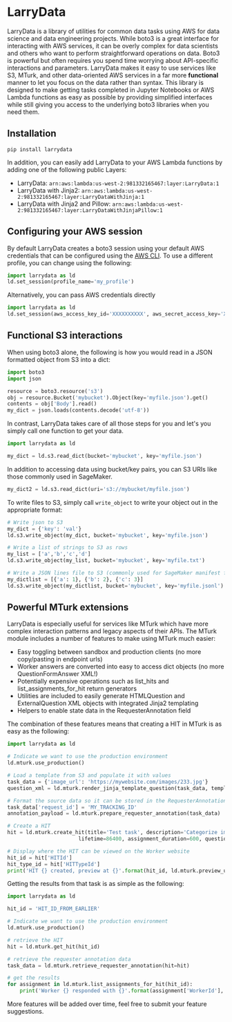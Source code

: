 # LarryData
LarryData is a library of utilities for common data tasks using AWS for data science and data engineering projects. 
While boto3 is a great interface for interacting with AWS services, it can be overly complex for data scientists and 
others who want to perform straightforward operations on data. Boto3 is powerful but often requires you spend time
worrying about API-specific interactions and parameters. LarryData makes it easy to use services like S3, MTurk, 
and other data-oriented AWS services in a far more **functional** manner to let you focus on the data rather than 
syntax. This library is designed to make getting tasks completed in Jupyter Notebooks or AWS Lambda functions as 
easy as possible by providing simplified interfaces while still giving you access to the underlying boto3 libraries
when you need them.

## Installation
```
pip install larrydata
```
In addition, you can easily add LarryData to your AWS Lambda functions by adding one of the following public Layers:
* LarryData: `arn:aws:lambda:us-west-2:981332165467:layer:LarryData:1`
* LarryData with Jinja2: `arn:aws:lambda:us-west-2:981332165467:layer:LarryDataWithJinja:1`
* LarryData with Jinja2 and Pillow: `arn:aws:lambda:us-west-2:981332165467:layer:LarryDataWithJinjaPillow:1`


## Configuring your AWS session
By default LarryData creates a boto3 session using your default AWS credentials that can be configured using the 
[AWS CLI](https://aws.amazon.com/cli/). To use a different profile, you can change using the following:
```python
import larrydata as ld
ld.set_session(profile_name='my_profile')
```
Alternatively, you can pass AWS credentials directly
```python
import larrydata as ld
ld.set_session(aws_access_key_id='XXXXXXXXXX', aws_secret_access_key='XXXXXXXXXXXXX')
```

## Functional S3 interactions
When using boto3 alone, the following is how you would read in a JSON formatted object from S3 into a dict:
```python
import boto3
import json

resource = boto3.resource('s3')
obj = resource.Bucket('mybucket').Object(key='myfile.json').get()
contents = obj['Body'].read()
my_dict = json.loads(contents.decode('utf-8'))
```

In contrast, LarryData takes care of all those steps for you and let's you simply call one function to get your data.
```python
import larrydata as ld

my_dict = ld.s3.read_dict(bucket='mybucket', key='myfile.json')
```
In addition to accessing data using bucket/key pairs, you can S3 URIs like those commonly used in SageMaker.
```python
my_dict2 = ld.s3.read_dict(uri='s3://mybucket/myfile.json')
```

To write files to S3, simply call `write_object` to write your object out in the appropriate format:
```python
# Write json to S3
my_dict = {'key': 'val'}
ld.s3.write_object(my_dict, bucket='mybucket', key='myfile.json')

# Write a list of strings to S3 as rows
my_list = ['a','b','c','d']
ld.s3.write_object(my_list, bucket='mybucket', key='myfile.txt')

# Write a JSON lines file to S3 (commonly used for SageMaker manifest files)
my_dictlist = [{'a': 1}, {'b': 2}, {'c': 3}]
ld.s3.write_object(my_dictlist, bucket='mybucket', key='myfile.jsonl')
```

## Powerful MTurk extensions
LarryData is especially useful for services like MTurk which have more complex interaction patterns and legacy aspects
of their APIs. The MTurk module includes a number of features to make using MTurk much easier:
* Easy toggling between sandbox and production clients (no more copy/pasting in endpoint urls)
* Worker answers are converted into easy to access dict objects (no more QuestionFormAnswer XML!)
* Potentially expensive operations such as list_hits and list_assignments_for_hit return generators
* Utilities are included to easily generate HTMLQuestion and ExternalQuestion XML objects with integrated Jinja2 templating
* Helpers to enable state data in the RequesterAnnotation field

The combination of these features means that creating a HIT in MTurk is as easy as the following:
```python
import larrydata as ld

# Indicate we want to use the production environment
ld.mturk.use_production()

# Load a template from S3 and populate it with values
task_data = {'image_url': 'https://mywebsite.com/images/233.jpg'}
question_xml = ld.mturk.render_jinja_template_question(task_data, template_uri='s3://mybucket/templates/imageCat.html')

# Format the source data so it can be stored in the RequesterAnnotation field for use in tracking
task_data['request_id'] = 'MY_TRACKING_ID'
annotation_payload = ld.mturk.prepare_requester_annotation(task_data)

# Create a HIT
hit = ld.mturk.create_hit(title='Test task', description='Categorize images', reward='0.05', max_assignments=5,
                       lifetime=86400, assignment_duration=600, question=question_xml, annotation=annotation_payload)

# Display where the HIT can be viewed on the Worker website
hit_id = hit['HITId']
hit_type_id = hit['HITTypeId']
print('HIT {} created, preview at {}'.format(hit_id, ld.mturk.preview_url(hit_type_id)))
```
Getting the results from that task is as simple as the following:
```python
import larrydata as ld

hit_id = 'HIT_ID_FROM_EARLIER'

# Indicate we want to use the production environment
ld.mturk.use_production()

# retrieve the HIT
hit = ld.mturk.get_hit(hit_id)

# retrieve the requester annotation data
task_data = ld.mturk.retrieve_requester_annotation(hit=hit)

# get the results
for assignment in ld.mturk.list_assignments_for_hit(hit_id):
    print('Worker {} responded with {}'.format(assignment['WorkerId'], assignment['Answer']['category']))
```

More features will be added over time, feel free to submit your feature suggestions.
